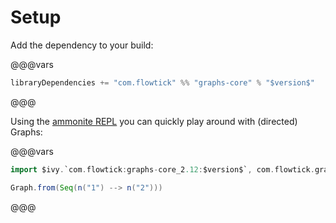 # Setup

Add the dependency to your build:

@@@vars
```scala
libraryDependencies += "com.flowtick" %% "graphs-core" % "$version$"
```
@@@

Using the [ammonite REPL](http://ammonite.io) you can quickly play around with (directed) Graphs:

@@@vars
```scala
import $ivy.`com.flowtick:graphs-core_2.12:$version$`, com.flowtick.graphs.defaults._, com.flowtick.graphs.defaults.directed._ 

Graph.from(Seq(n("1") --> n("2")))
```
@@@